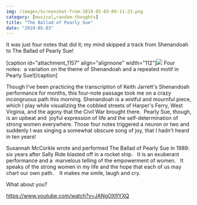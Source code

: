```yaml
---
img: /images/Screenshot-from-2019-05-03-09-11-23.png
category: [musical,random-thoughts]
title: "The Ballad of Pearly Sue"
date: "2019-05-03"
---
```


It was just four notes that did it; my mind skipped a track from Shenandoah to The Ballad of Pearly Sue!

\[caption id="attachment\_1157" align="alignnone" width="112"\][![](/images/Screenshot-from-2019-05-03-09-11-23.png)](http://blog.duanemcguire.com/wp-content/uploads/2019/05/Screenshot-from-2019-05-03-09-11-23.png) Four notes:  a variation on the theme of Shenandoah and a repeated motif in Pearly Sue!\[/caption\]

Though I've been practicing the transcription of Keith Jarrett's Shenandoah performance for months, this four-note passage took me on a crazy incongruous path this morning. Shenandoah is a wistful and mournful piece, which I play while visualizing the cobbled streets of Harper's Ferry, West Virginia, and the agony that the Civil War brought there.  Pearly Sue, though, is an upbeat and  joyful expression of life and the self-determination of strong women everywhere. Those four notes triggered a neuron or two and suddenly I was singing a somewhat obscure song of joy, that I hadn't heard in ten years!

Susannah McCorkle wrote and performed The Ballad of Pearly Sue in 1989:  six years after Sally Ride blasted off in a rocket ship.   It is an exuberant performance and a  marvelous telling of the empowerment of women.   It speaks of the strong women in my life and the hope that each of us may chart our own path.    It makes me smile, laugh and cry.

What about you?

https://www.youtube.com/watch?v=JANgOXflYXQ
